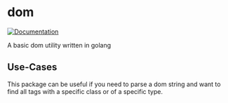 # dom
[![Documentation](https://godoc.org/github.com/Lol3rrr/dom?status.svg)](https://godoc.org/github.com/Lol3rrr/dom)

A basic dom utility written in golang

## Use-Cases
This package can be useful if you need to parse a dom string and want to find all tags with a specific class or of a specific type.
